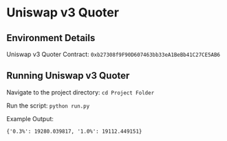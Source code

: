 # Uniswap v3 Quoter

## Environment Details

Uniswap v3 Quoter Contract: `0xb27308f9F90D607463bb33eA1BeBb41C27CE5AB6`

## Running Uniswap v3 Quoter

Navigate to the project directory:
`cd Project Folder`

Run the script:
`python run.py`

Example Output:

`{'0.3%': 19280.039817, '1.0%': 19112.449151}`
